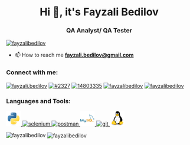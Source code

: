 <h1 align="center">Hi 👋, it's Fayzali Bedilov</h1>
<h3 align="center">QA Analyst/ QA Tester</h3>

<p align="left"> <a href="https://github.com/ryo-ma/github-profile-trophy"><img src="https://github-profile-trophy.vercel.app/?username=fayzalibedilov" alt="fayzalibedilov" /></a> </p>

- 📫 How to reach me **fayzali.bedilov@gmail.com**

<h3 align="left">Connect with me:</h3>
<p align="left">
<a href="https://linkedin.com/in/fayzali.bedilov" target="blank"><img align="center" src="https://raw.githubusercontent.com/rahuldkjain/github-profile-readme-generator/master/src/images/icons/Social/linked-in-alt.svg" alt="fayzali.bedilov" height="30" width="40" /></a>
<a href="https://discord.gg/#2327" target="blank"><img align="center" src="https://raw.githubusercontent.com/rahuldkjain/github-profile-readme-generator/master/src/images/icons/Social/discord.svg" alt="#2327" height="30" width="40" /></a>
<a href="https://stackoverflow.com/users/14803335" target="blank"><img align="center" src="https://raw.githubusercontent.com/rahuldkjain/github-profile-readme-generator/master/src/images/icons/Social/stack-overflow.svg" alt="14803335" height="30" width="40" /></a>
<a href="https://www.hackerrank.com/fayzalibedilov" target="blank"><img align="center" src="https://raw.githubusercontent.com/rahuldkjain/github-profile-readme-generator/master/src/images/icons/Social/hackerrank.svg" alt="fayzalibedilov" height="30" width="40" /></a>
<a href="https://www.leetcode.com/fayzalibedilov" target="blank"><img align="center" src="https://raw.githubusercontent.com/rahuldkjain/github-profile-readme-generator/master/src/images/icons/Social/leet-code.svg" alt="fayzalibedilov" height="30" width="40" /></a>
</p>

<h3 align="left">Languages and Tools:</h3>
<p align="left"> 
<a href="https://www.python.org" target="_blank" rel="noreferrer"> <img src="https://raw.githubusercontent.com/devicons/devicon/master/icons/python/python-original.svg" alt="python" width="40" height="40"/> </a>
<a href="https://www.selenium.dev" target="_blank" rel="noreferrer"> <img src="https://raw.githubusercontent.com/detain/svg-logos/780f25886640cef088af994181646db2f6b1a3f8/svg/selenium-logo.svg" alt="selenium" width="40" height="40"/> </a> 
<a href="https://postman.com" target="_blank" rel="noreferrer"> <img src="https://www.vectorlogo.zone/logos/getpostman/getpostman-icon.svg" alt="postman" width="40" height="40"/> </a>
<a href="https://www.mysql.com/" target="_blank" rel="noreferrer"> <img src="https://raw.githubusercontent.com/devicons/devicon/master/icons/mysql/mysql-original-wordmark.svg" alt="mysql" width="40" height="40"/> </a>
<a href="https://git-scm.com/" target="_blank" rel="noreferrer"> <img src="https://www.vectorlogo.zone/logos/git-scm/git-scm-icon.svg" alt="git" width="40" height="40"/> </a> <a href="https://www.linux.org/" target="_blank" rel="noreferrer"> <img src="https://raw.githubusercontent.com/devicons/devicon/master/icons/linux/linux-original.svg" alt="linux" width="40" height="40"/> </a>  
</p>

<p><img align="left" src="https://github-readme-stats.vercel.app/api/top-langs?username=fayzalibedilov&show_icons=true&locale=en&layout=compact" alt="fayzalibedilov" /></p>

<p>&nbsp;<img align="center" src="https://github-readme-stats.vercel.app/api?username=fayzalibedilov&show_icons=true&locale=en" alt="fayzalibedilov" /></p>
